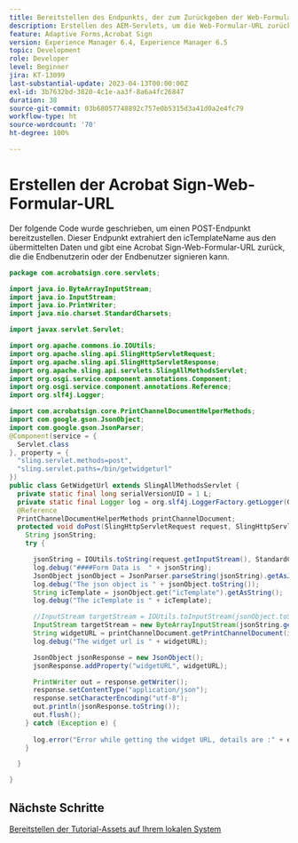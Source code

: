 ```yaml
---
title: Bereitstellen des Endpunkts, der zum Zurückgeben der Web-Formular-URL aufgerufen werden kann
description: Erstellen des AEM-Servlets, um die Web-Formular-URL zurückzugeben
feature: Adaptive Forms,Acrobat Sign
version: Experience Manager 6.4, Experience Manager 6.5
topic: Development
role: Developer
level: Beginner
jira: KT-13099
last-substantial-update: 2023-04-13T00:00:00Z
exl-id: 3b7632bd-3820-4c1e-aa3f-8a6a4fc26847
duration: 38
source-git-commit: 03b68057748892c757e0b5315d3a41d0a2e4fc79
workflow-type: ht
source-wordcount: '70'
ht-degree: 100%

---
```


# Erstellen der Acrobat Sign-Web-Formular-URL

Der folgende Code wurde geschrieben, um einen POST-Endpunkt bereitzustellen. Dieser Endpunkt extrahiert den icTemplateName aus den übermittelten Daten und gibt eine Acrobat Sign-Web-Formular-URL zurück, die die Endbenutzerin oder der Endbenutzer signieren kann.


```java
package com.acrobatsign.core.servlets;

import java.io.ByteArrayInputStream;
import java.io.InputStream;
import java.io.PrintWriter;
import java.nio.charset.StandardCharsets;

import javax.servlet.Servlet;

import org.apache.commons.io.IOUtils;
import org.apache.sling.api.SlingHttpServletRequest;
import org.apache.sling.api.SlingHttpServletResponse;
import org.apache.sling.api.servlets.SlingAllMethodsServlet;
import org.osgi.service.component.annotations.Component;
import org.osgi.service.component.annotations.Reference;
import org.slf4j.Logger;

import com.acrobatsign.core.PrintChannelDocumentHelperMethods;
import com.google.gson.JsonObject;
import com.google.gson.JsonParser;
@Component(service = {
  Servlet.class
}, property = {
  "sling.servlet.methods=post",
  "sling.servlet.paths=/bin/getwidgeturl"
})
public class GetWidgetUrl extends SlingAllMethodsServlet {
  private static final long serialVersionUID = 1 L;
  private static final Logger log = org.slf4j.LoggerFactory.getLogger(GetWidgetUrl.class);
  @Reference
  PrintChannelDocumentHelperMethods printChannelDocument;
  protected void doPost(SlingHttpServletRequest request, SlingHttpServletResponse response) {
    String jsonString;
    try {

      jsonString = IOUtils.toString(request.getInputStream(), StandardCharsets.UTF_8.name());
      log.debug("####Form Data is  " + jsonString);
      JsonObject jsonObject = JsonParser.parseString(jsonString).getAsJsonObject();
      log.debug("The json object is " + jsonObject.toString());
      String icTemplate = jsonObject.get("icTemplate").getAsString();
      log.debug("The icTemplate is " + icTemplate);

      //InputStream targetStream = IOUtils.toInputStream(jsonObject.toString());
      InputStream targetStream = new ByteArrayInputStream(jsonString.getBytes());
      String widgetURL = printChannelDocument.getPrintChannelDocument(icTemplate, targetStream);
      log.debug("The widget url is " + widgetURL);

      JsonObject jsonResponse = new JsonObject();
      jsonResponse.addProperty("widgetURL", widgetURL);

      PrintWriter out = response.getWriter();
      response.setContentType("application/json");
      response.setCharacterEncoding("utf-8");
      out.println(jsonResponse.toString());
      out.flush();
    } catch (Exception e) {
      
      log.error("Error while getting the widget URL, details are :" + e.getMessage());
    }

  }

}
```

## Nächste Schritte

[Bereitstellen der Tutorial-Assets auf Ihrem lokalen System](./deploy-assets-on-your-server.md)
